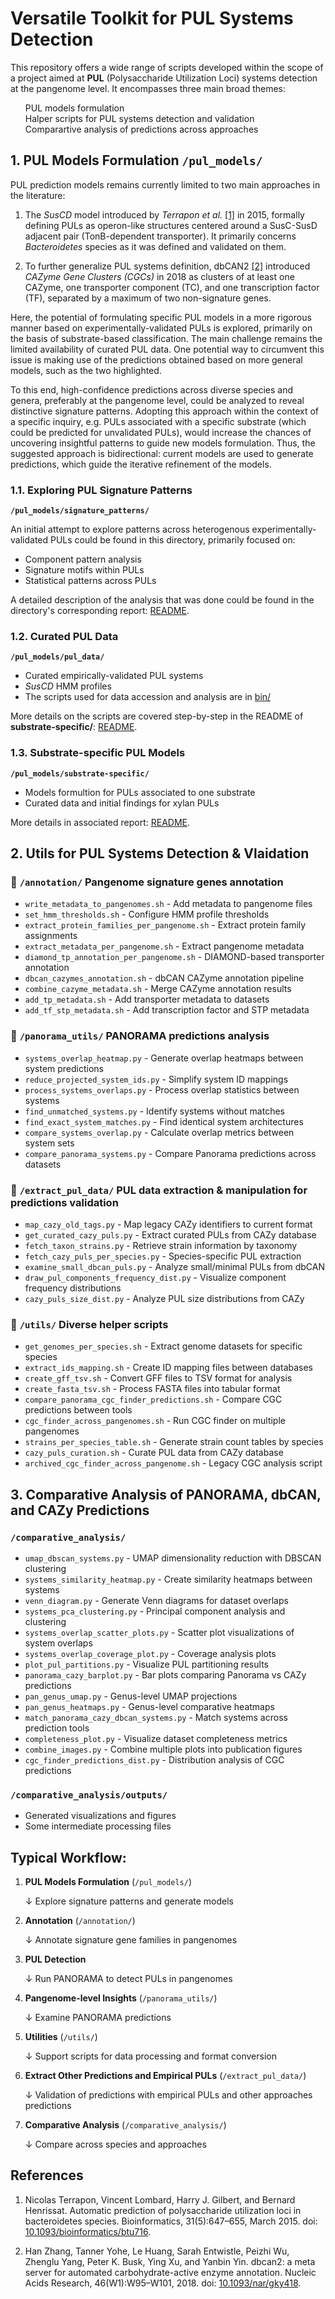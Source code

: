 # Versatile Toolkit for PUL Systems Detection

This repository offers a wide range of scripts developed within the scope of a project aimed at **PUL** (Polysaccharide Utilization Loci) systems detection at the pangenome level. It encompasses three main broad themes: 

<ol type="1" style="list-style: none;">
  <li> PUL models formulation</li>
  <li> Halper scripts for PUL systems detection and validation</li>
  <li> Comparartive analysis of predictions across approaches</li>
</ol>

## 1. PUL Models Formulation **`/pul_models/`** 

PUL prediction models remains currently limited to two main approaches in the literature:

1. The _SusCD_ model introduced by _Terrapon et al._ [[1]](#ref1) in 2015, formally defining PULs as operon-like structures centered around a SusC-SusD adjacent pair (TonB-dependent transporter). It primarily concerns _Bacteroidetes_ species as it was defined and validated on them.

2. To further generalize PUL systems definition, dbCAN2 [[2]](#ref2) introduced _CAZyme Gene Clusters (CGCs)_ in 2018 as clusters of at least one CAZyme, one transporter component (TC), and one transcription factor (TF), separated by a maximum of two non-signature genes.

Here, the potential of formulating specific PUL models in a more rigorous manner based on experimentally-validated PULs is explored, primarily on the basis of substrate-based classification. The main challenge remains the limited availability of curated PUL data. One potential way to circumvent this issue is making use of the predictions obtained based on more general models, such as the two highlighted. 

To this end, high-confidence predictions across diverse species and genera, preferably at the pangenome level, could be analyzed to reveal distinctive signature patterns. Adopting this approach within the context of a specific inquiry, e.g. PULs associated with a specific substrate (which could be predicted for unvalidated PULs), would increase the chances of uncovering insightful patterns to guide new models formulation. Thus, the suggested approach is bidirectional: current models are used to generate predictions, which guide the iterative refinement of the models. 

### 1.1. Exploring PUL Signature Patterns   
**`/pul_models/signature_patterns/`**

An initial attempt to explore patterns across heterogenous experimentally-validated PULs could be found in this directory, primarily focused on: 
- Component pattern analysis 
- Signature motifs within PULs
- Statistical patterns across PULs

A detailed description of the analysis that was done could be found in the directory's corresponding report: [README](pul_models/signature_patterns/README.md).

### 1.2. Curated PUL Data 
**`/pul_models/pul_data/`**

- Curated empirically-validated PUL systems
- _SusCD_ HMM profiles
- The scripts used for data accession and analysis are in [bin/](pul_models/bin/)

More details on the scripts are covered step-by-step in the README of **substrate-specific/**: [README](pul_models/substrate-specific/README.md).

### 1.3. Substrate-specific PUL Models 
**`/pul_models/substrate-specific/`**

- Models formultion for PULs associated to one substrate
- Curated data and initial findings for xylan PULs

More details in associated report: [README](pul_models/substrate-specific/README.md).

## 2. Utils for PUL Systems Detection & Vlaidation


### 📁 `/annotation/` Pangenome signature genes annotation 

- `write_metadata_to_pangenomes.sh` - Add metadata to pangenome files
- `set_hmm_thresholds.sh` - Configure HMM profile thresholds
- `extract_protein_families_per_pangenome.sh` - Extract protein family assignments
- `extract_metadata_per_pangenome.sh` - Extract pangenome metadata
- `diamond_tp_annotation_per_pangenome.sh` - DIAMOND-based transporter annotation
- `dbcan_cazymes_annotation.sh` - dbCAN CAZyme annotation pipeline
- `combine_cazyme_metadata.sh` - Merge CAZyme annotation results
- `add_tp_metadata.sh` - Add transporter metadata to datasets
- `add_tf_stp_metadata.sh` - Add transcription factor and STP metadata

### 📁 `/panorama_utils/` PANORAMA predictions analysis

- `systems_overlap_heatmap.py` - Generate overlap heatmaps between system predictions
- `reduce_projected_system_ids.py` - Simplify system ID mappings
- `process_systems_overlaps.py` - Process overlap statistics between systems
- `find_unmatched_systems.py` - Identify systems without matches
- `find_exact_system_matches.py` - Find identical system architectures
- `compare_systems_overlap.py` - Calculate overlap metrics between system sets
- `compare_panorama_systems.py` - Compare Panorama predictions across datasets

### 📁 `/extract_pul_data/` PUL data extraction & manipulation for predictions validation

- `map_cazy_old_tags.py` - Map legacy CAZy identifiers to current format
- `get_curated_cazy_puls.py` - Extract curated PULs from CAZy database
- `fetch_taxon_strains.py` - Retrieve strain information by taxonomy
- `fetch_cazy_puls_per_species.py` - Species-specific PUL extraction
- `examine_small_dbcan_puls.py` - Analyze small/minimal PULs from dbCAN
- `draw_pul_components_frequency_dist.py` - Visualize component frequency distributions
- `cazy_puls_size_dist.py` - Analyze PUL size distributions from CAZy

### 📁 `/utils/` Diverse helper scripts

- `get_genomes_per_species.sh` - Extract genome datasets for specific species
- `extract_ids_mapping.sh` - Create ID mapping files between databases
- `create_gff_tsv.sh` - Convert GFF files to TSV format for analysis
- `create_fasta_tsv.sh` - Process FASTA files into tabular format
- `compare_panorama_cgc_finder_predictions.sh` - Compare CGC predictions between tools
- `cgc_finder_across_pangenomes.sh` - Run CGC finder on multiple pangenomes
- `strains_per_species_table.sh` - Generate strain count tables by species
- `cazy_puls_curation.sh` - Curate PUL data from CAZy database
- `archived_cgc_finder_across_pangenome.sh` - Legacy CGC analysis script


## 3. Comparative Analysis of PANORAMA, dbCAN, and CAZy Predictions 

### **`/comparative_analysis/`**

- `umap_dbscan_systems.py` - UMAP dimensionality reduction with DBSCAN clustering
- `systems_similarity_heatmap.py` - Create similarity heatmaps between systems
- `venn_diagram.py` - Generate Venn diagrams for dataset overlaps
- `systems_pca_clustering.py` - Principal component analysis and clustering
- `systems_overlap_scatter_plots.py` - Scatter plot visualizations of system overlaps
- `systems_overlap_coverage_plot.py` - Coverage analysis plots
- `plot_pul_partitions.py` - Visualize PUL partitioning results
- `panorama_cazy_barplot.py` - Bar plots comparing Panorama vs CAZy predictions
- `pan_genus_umap.py` - Genus-level UMAP projections
- `pan_genus_heatmaps.py` - Genus-level comparative heatmaps
- `match_panorama_cazy_dbcan_systems.py` - Match systems across prediction tools
- `completeness_plot.py` - Visualize dataset completeness metrics
- `combine_images.py` - Combine multiple plots into publication figures
- `cgc_finder_predictions_dist.py` - Distribution analysis of CGC predictions

### `/comparative_analysis/outputs/` 

- Generated visualizations and figures
- Some intermediate processing files


## Typical Workflow:

1. **PUL Models Formulation** (`/pul_models/`)
   
   ↓ Explore signature patterns and generate models

2. **Annotation** (`/annotation/`)
   
   ↓ Annotate signature gene families in pangenomes

3. **PUL Detection**
   
   ↓ Run PANORAMA to detect PULs in pangenomes

4. **Pangenome-level Insights** (`/panorama_utils/`)
   
   ↓ Examine PANORAMA predictions

5. **Utilities** (`/utils/`)
   
   ↓ Support scripts for data processing and format conversion

6. **Extract Other Predictions and Empirical PULs** (`/extract_pul_data/`)
   
   ↓ Validation of predictions with empirical PULs and other approaches predictions

7. **Comparative Analysis** (`/comparative_analysis/`)
   
   ↓ Compare across species and approaches


## References

1. <a id="ref1"></a>Nicolas Terrapon, Vincent Lombard, Harry J. Gilbert, and Bernard Henrissat. Automatic prediction of polysaccharide utilization loci in bacteroidetes species. Bioinformatics, 31(5):647–655, March 2015. doi: [10.1093/bioinformatics/btu716](https://doi.org/10.1093/bioinformatics/btu716).

2. <a id="ref2"></a>Han Zhang, Tanner Yohe, Le Huang, Sarah Entwistle, Peizhi Wu, Zhenglu Yang, Peter K. Busk, Ying Xu, and Yanbin Yin. dbcan2: a meta server for automated carbohydrate-active enzyme annotation. Nucleic Acids Research, 46(W1):W95–W101, 2018. doi: [10.1093/nar/gky418](https://doi.org/10.1093/nar/gky418).